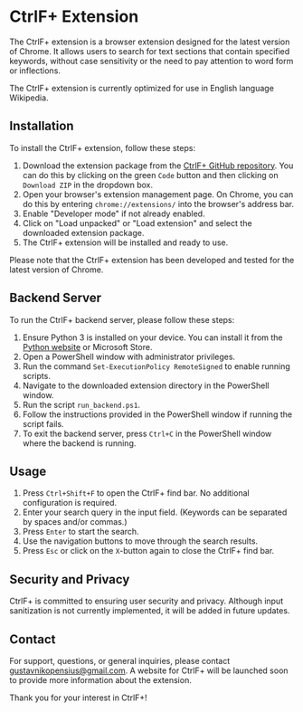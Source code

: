# CtrlF+ Extension

The CtrlF+ extension is a browser extension designed for the latest version of Chrome. It allows users to search for text sections that contain specified keywords, without case sensitivity or the need to pay attention to word form or inflections.

The CtrlF+ extension is currently optimized for use in English language Wikipedia.

## Installation

To install the CtrlF+ extension, follow these steps:

1. Download the extension package from the [CtrlF+ GitHub repository](https://github.com/nikopensius/CtrlF-).
  You can do this by clicking on the green `Code` button and then clicking on `Download ZIP` in the dropdown box.
2. Open your browser's extension management page. On Chrome, you can do this by entering `chrome://extensions/` into the browser's address bar.
4. Enable "Developer mode" if not already enabled.
5. Click on "Load unpacked" or "Load extension" and select the downloaded extension package.
6. The CtrlF+ extension will be installed and ready to use.

Please note that the CtrlF+ extension has been developed and tested for the latest version of Chrome.

## Backend Server

To run the CtrlF+ backend server, please follow these steps:

1. Ensure Python 3 is installed on your device. You can install it from the [Python website](https://www.python.org) or Microsoft Store.
2. Open a PowerShell window with administrator privileges.
3. Run the command `Set-ExecutionPolicy RemoteSigned` to enable running scripts.
4. Navigate to the downloaded extension directory in the PowerShell window.
5. Run the script `run_backend.ps1`.
6. Follow the instructions provided in the PowerShell window if running the script fails.
7. To exit the backend server, press `Ctrl+C` in the PowerShell window where the backend is running.

## Usage

1. Press `Ctrl+Shift+F` to open the CtrlF+ find bar. No additional configuration is required.
2. Enter your search query in the input field. (Keywords can be separated by spaces and/or commas.)
3. Press `Enter` to start the search.
4. Use the navigation buttons to move through the search results.
5. Press `Esc` or click on the `X`-button again to close the CtrlF+ find bar.

## Security and Privacy

CtrlF+ is committed to ensuring user security and privacy. Although input sanitization is not currently implemented, it will be added in future updates.

## Contact

For support, questions, or general inquiries, please contact gustavnikopensius@gmail.com. A website for CtrlF+ will be launched soon to provide more information about the extension.

Thank you for your interest in CtrlF+!
